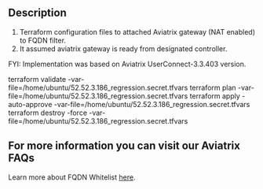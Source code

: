 Description
-----------
  1. Terraform configuration files to attached Aviatrix gateway (NAT enabled) to FQDN filter. 
  2. It assumed aviatrix gateway is ready from designated controller.

  FYI: Implementation was based on Aviatrix UserConnect-3.3.403 version.



terraform validate -var-file=/home/ubuntu/52.52.3.186_regression.secret.tfvars
terraform plan -var-file=/home/ubuntu/52.52.3.186_regression.secret.tfvars
terraform apply -auto-approve -var-file=/home/ubuntu/52.52.3.186_regression.secret.tfvars
terraform destroy -force -var-file=/home/ubuntu/52.52.3.186_regression.secret.tfvars

For more information you can visit our Aviatrix FAQs
----------------------------------------------------
Learn more about FQDN Whitelist [here](http://docs.aviatrix.com/HowTos/FQDN_Whitelists_Ref_Design.html?highlight=fqdn).

